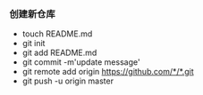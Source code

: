 ### 创建新仓库
* touch README.md
* git init
* git add README.md
* git commit -m'update message'
* git remote add origin https://github.com/*/*.git
* git push -u origin master
